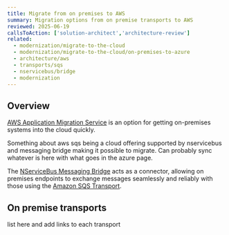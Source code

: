```yaml
---
title: Migrate from on premises to AWS
summary: Migration options from on premise transports to AWS
reviewed: 2025-06-19
callsToAction: ['solution-architect','architecture-review']
related:
  - modernization/migrate-to-the-cloud
  - modernization/migrate-to-the-cloud/on-premises-to-azure
  - architecture/aws
  - transports/sqs
  - nservicebus/bridge
  - modernization
---
```


## Overview

[AWS Application Migration Service](https://aws.amazon.com/application-migration-service/when-to-choose-aws-mgn/) is an option for getting on-premises systems into the cloud quickly.

Something about aws sqs being a cloud offering supported by nservicebus and messaging bridge making it possible to migrate. Can probably sync whatever is here with what goes in the azure page.

The [NServiceBus Messaging Bridge](/nservicebus/bridge) acts as a connector, allowing on premises endpoints to exchange messages seamlessly and reliably with those using the [Amazon SQS Transport](/transports/sqs).

## On premise transports

list here and add links to each transport
